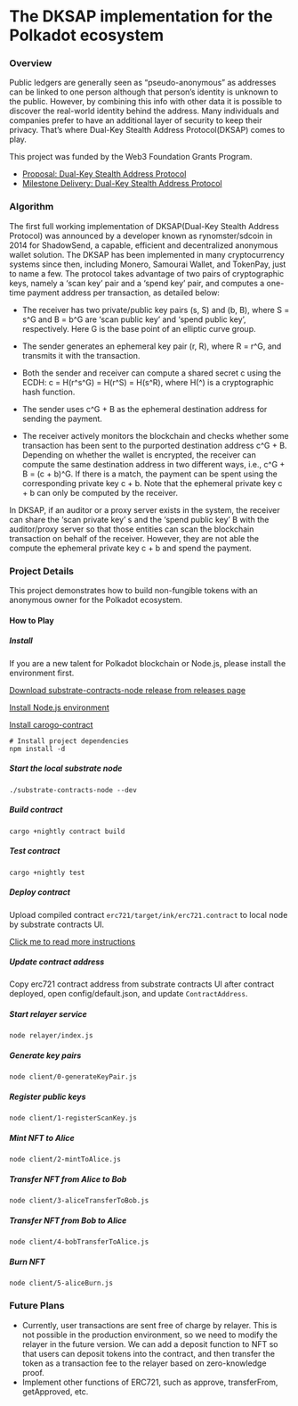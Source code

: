 # The DKSAP implementation for the Polkadot ecosystem

### Overview

Public ledgers are generally seen as “pseudo-anonymous” as addresses can be linked to one person although that person’s identity is unknown to the public. However, by combining this info with other data it is possible to discover the real-world identity behind the address. Many individuals and companies prefer to have an additional layer of security to keep their privacy. That’s where Dual-Key Stealth Address Protocol(DKSAP) comes to play.

This project was funded by the Web3 Foundation Grants Program.

* [Proposal: Dual-Key Stealth Address Protocol](https://github.com/w3f/Grants-Program/pull/997)
* [Milestone Delivery: Dual-Key Stealth Address Protocol](https://github.com/w3f/Grant-Milestone-Delivery/pull/504)


### Algorithm
The first full working implementation of DKSAP(Dual-Key Stealth Address Protocol) was announced by a developer known as rynomster/sdcoin in 2014 for ShadowSend, a capable, efficient and decentralized anonymous wallet solution. The DKSAP has been implemented in many cryptocurrency systems since then, including Monero, Samourai Wallet, and TokenPay, just to name a few. The protocol takes advantage of two pairs of cryptographic keys, namely a ‘scan key’ pair and a ‘spend key’ pair, and computes a one-time payment address per transaction, as detailed below:

* The receiver has two private/public key pairs (s, S) and (b, B), where S = s^G and B = b^G are ‘scan public key’ and ‘spend public key’, respectively. Here G is the base point of an elliptic curve group.

* The sender generates an ephemeral key pair (r, R), where R = r^G, and transmits it with the transaction.

* Both the sender and receiver can compute a shared secret c using the ECDH: c = H(r^s^G) = H(r^S) = H(s^R), where H(^) is a cryptographic hash function.

* The sender uses c^G + B as the ephemeral destination address for sending the payment.

* The receiver actively monitors the blockchain and checks whether some transaction has been sent to the purported destination address c^G + B. Depending on whether the wallet is encrypted, the receiver can compute the same destination address in two different ways, i.e., c^G + B = (c + b)^G. If there is a match, the payment can be spent using the corresponding private key c + b. Note that the ephemeral private key c + b can only be computed by the receiver.

In DKSAP, if an auditor or a proxy server exists in the system, the receiver can share the ‘scan private key’ s and the ‘spend public key’ B with the auditor/proxy server so that those entities can scan the blockchain transaction on behalf of the receiver. However, they are not able the compute the ephemeral private key c + b and spend the payment.

### Project Details
This project demonstrates how to build non-fungible tokens with an anonymous owner for the Polkadot ecosystem.

#### How to Play

##### Install
If you are a new talent for Polkadot blockchain or Node.js, please install the environment first.

[Download substrate-contracts-node release from releases page](https://github.com/paritytech/substrate-contracts-node/releases)

[Install Node.js environment](https://nodejs.org/en/download/)

[Install carogo-contract](https://github.com/paritytech/cargo-contract)

```
# Install project dependencies
npm install -d
```

##### Start the local substrate node
```
./substrate-contracts-node --dev
```

##### Build contract
```
cargo +nightly contract build
```

##### Test contract 
```
cargo +nightly test
```

##### Deploy contract
Upload compiled contract `erc721/target/ink/erc721.contract` to local node by substrate contracts UI.

[Click me to read more instructions](https://docs.substrate.io/tutorials/smart-contracts/first-smart-contract/#deploy-the-contract)


##### Update contract address
Copy erc721 contract address from substrate contracts UI after contract deployed, open config/default.json, and update `ContractAddress`.

##### Start relayer service
```
node relayer/index.js
```

##### Generate key pairs
```
node client/0-generateKeyPair.js
```

##### Register public keys
```
node client/1-registerScanKey.js
```

##### Mint NFT to Alice
```
node client/2-mintToAlice.js
```

##### Transfer NFT from Alice to Bob
```
node client/3-aliceTransferToBob.js
```

##### Transfer NFT from Bob to Alice
```
node client/4-bobTransferToAlice.js
```

##### Burn NFT
```
node client/5-aliceBurn.js
```

### Future Plans
* Currently, user transactions are sent free of charge by relayer. This is not possible in the production environment, so we need to modify the relayer in the future version. We can add a deposit function to NFT so that users can deposit tokens into the contract, and then transfer the token as a transaction fee to the relayer based on zero-knowledge proof.
* Implement other functions of ERC721, such as approve, transferFrom, getApproved, etc.
